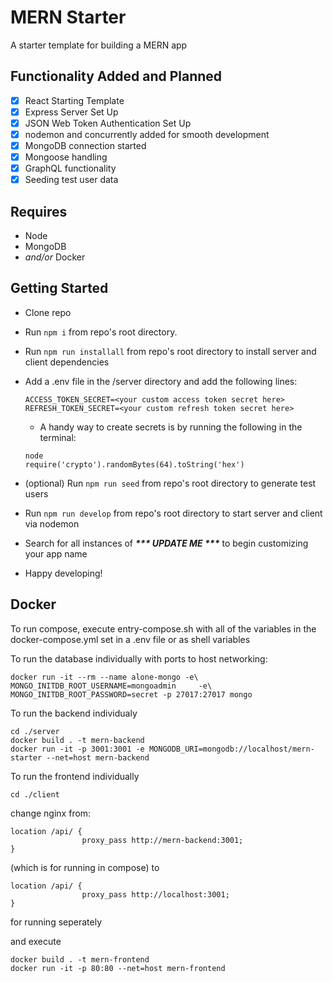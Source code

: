 # MERN Starter

A starter template for building a MERN app

## Functionality Added and Planned

- [x] React Starting Template
- [x] Express Server Set Up
- [x] JSON Web Token Authentication Set Up
- [x] nodemon and concurrently added for smooth development
- [x] MongoDB connection started
- [x] Mongoose handling
- [x] GraphQL functionality
- [x] Seeding test user data

## Requires

 - Node 
 - MongoDB
 - *and/or* Docker

## Getting Started

- Clone repo
- Run `npm i` from repo's root directory.
- Run `npm run installall` from repo's root directory to install server and client dependencies

- Add a .env file in the /server directory and add the following lines: 
  ```
  ACCESS_TOKEN_SECRET=<your custom access token secret here>
  REFRESH_TOKEN_SECRET=<your custom refresh token secret here>
  ```
  - A handy way to create secrets is by running the following in the terminal:
  ```
  node
  require('crypto').randomBytes(64).toString('hex')
  ```
- (optional) Run `npm run seed` from repo's root directory to generate test users
- Run `npm run develop` from repo's root directory to start server and client via nodemon
- Search for all instances of ___*** UPDATE ME ***___ to begin customizing your app name
- Happy developing!


## Docker
To run compose, execute entry-compose.sh with all of the variables in the docker-compose.yml set in a .env file or as shell variables

To run the database individually with ports to host networking:
```
docker run -it --rm --name alone-mongo -e\ MONGO_INITDB_ROOT_USERNAME=mongoadmin     -e\ MONGO_INITDB_ROOT_PASSWORD=secret -p 27017:27017 mongo
```

To run the backend individualy
```
cd ./server
docker build . -t mern-backend
docker run -it -p 3001:3001 -e MONGODB_URI=mongodb://localhost/mern-starter --net=host mern-backend
```

To run the frontend individually
```
cd ./client
```
change nginx from:
```
location /api/ {
                proxy_pass http://mern-backend:3001;
}
```
(which is for running in compose) to
```
location /api/ {
                proxy_pass http://localhost:3001;
}
```
for running seperately

and execute
```
docker build . -t mern-frontend
docker run -it -p 80:80 --net=host mern-frontend
```